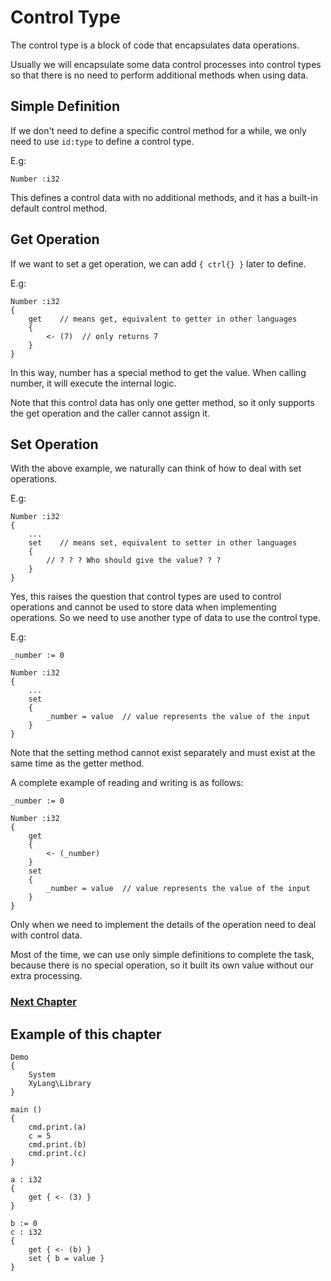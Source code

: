 # Control Type
The control type is a block of code that encapsulates data operations.

Usually we will encapsulate some data control processes into control types so that there is no need to perform additional methods when using data.

## Simple Definition
If we don't need to define a specific control method for a while, we only need to use `id:type` to define a control type.

E.g:
```
Number :i32
```
This defines a control data with no additional methods, and it has a built-in default control method.

## Get Operation
If we want to set a get operation, we can add `{ ctrl{} }` later to define.

E.g:
```
Number :i32
{
    get    // means get, equivalent to getter in other languages
    {
        <- (7)  // only returns 7
    }
}
```
In this way, number has a special method to get the value. When calling number, it will execute the internal logic.

Note that this control data has only one getter method, so it only supports the get operation and the caller cannot assign it.
## Set Operation
With the above example, we naturally can think of how to deal with set operations.

E.g:
```
Number :i32
{
    ...
    set    // means set, equivalent to setter in other languages
    {
        // ? ? ? Who should give the value? ? ?
    }
}
```
Yes, this raises the question that control types are used to control operations and cannot be used to store data when implementing operations.
So we need to use another type of data to use the control type.

E.g:
```
_number := 0

Number :i32
{
    ...
    set
    {
        _number = value  // value represents the value of the input
    }
}
```

Note that the setting method cannot exist separately and must exist at the same time as the getter method.

A complete example of reading and writing is as follows:
```
_number := 0

Number :i32
{
    get
    {
        <- (_number)
    }
    set
    {
        _number = value  // value represents the value of the input
    }
}
```

Only when we need to implement the details of the operation need to deal with control data.

Most of the time, we can use only simple definitions to complete the task, because there is no special operation, so it built its own value without our extra processing.

### [Next Chapter](package-type.md)

## Example of this chapter
```
Demo
{
    System
    XyLang\Library
}

main ()
{
    cmd.print.(a)
    c = 5
    cmd.print.(b)
    cmd.print.(c)
}

a : i32
{
    get { <- (3) }
}

b := 0
c : i32
{
    get { <- (b) }
    set { b = value }
}
```